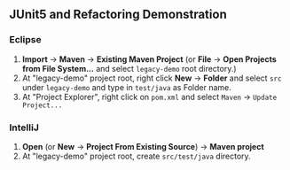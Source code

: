 ## JUnit5 and Refactoring Demonstration

### Eclipse
1. **Import** -> **Maven** -> **Existing Maven Project** (or **File** -> **Open Projects from File System...** and select `legacy-demo` root directory.)
2. At "legacy-demo" project root, right click **New** -> **Folder** and select `src` under `legacy-demo` and type in `test/java` as Folder name.
3. At "Project Explorer", right click on `pom.xml` and select `Maven` -> `Update Project...`

### IntelliJ
1. **Open** (or **New** -> **Project From Existing Source**) -> **Maven project**
2. At "legacy-demo" project root, create `src/test/java` directory.
